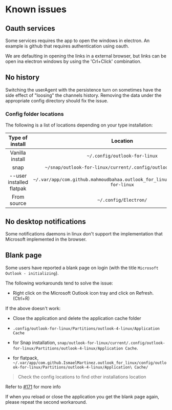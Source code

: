 # Known issues

## Oauth services

Some services requires the app to open the windows in electron. An example is github that requires authentication using oauth.

We are defaulting in opening the links in a external browser, but links can be open ina electron windows by using the 'Crl+Click' combination.

## No history

Switching the userAgent with the persistence turn on sometimes have the side effect of "loosing" the channels history. Removing the data under the appropriate config directory should fix the issue.

### Config folder locations

The following is a list of locations depending on your type installation:

| Type of install |                                    Location                                     | Clean-up command |
|:-------------:|:-------------------------------------------------------------------------------:|:-----:|
| Vanilla install |                          `~/.config/outlook-for-linux`                          | `rm -rf ~/.config/outlook-for-linux` |
| snap |          `~/snap/outlook-for-linux/current/.config/outlook-for-linux/`          |  `rm -rf ~/snap/outlook-for-linux/current/.config/outlook-for-linux/` |
| --user installed flatpak | `~/.var/app/com.github.mahmoudbahaa.outlook_for_linux/config/outlook-for-linux` | `rm -rf ~/.var/app/com.github.IsmaelMartinez.outlook_for_linux/config/outlook-for-linux` |
| From source |                              `~/.config/Electron/`                              | `rm -rf ~/.config/Electron/` |

## No desktop notifications

Some notifications daemons in linux don't support the implementation that Microsoft implemented in the browser.

## Blank page

Some users have reported a blank page on login (with the title `Microsoft Outlook - initializing`).

The following workarounds tend to solve the issue:

*    Right click on the Microsoft Outlook icon tray and click on Refresh. (Ctrl+R)

If the above doesn't work:

*    Close the application and delete the application cache folder

  *    `.config/outlook-for-linux/Partitions/outlook-4-linux/Application Cache`

  *    for Snap installation, `snap/outlook-for-linux/current/.config/outlook-for-linux/Partitions/outlook-4-linux/Application Cache`.

  *    for flatpack, `~/.var/app/com.github.IsmaelMartinez.outlook_for_linux/config/outlook-for-linux/Partitions/outlook-4-linux/Application\ Cache/`

  >  Check the config locations to find other installations location

Refer to [#171](https://github.com/IsmaelMartinez/teams-for-linux/issues/171) for more info

If when you reload or close the application you get the blank page again, please repeat the second workaround.
